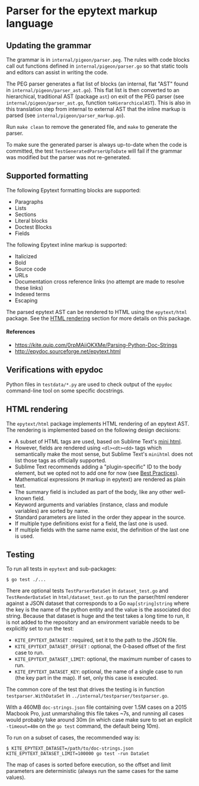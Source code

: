 # Parser for the epytext markup language

## Updating the grammar

The grammar is in `internal/pigeon/parser.peg`. The rules with code blocks call out functions defined in `internal/pigeon/parser.go` so that static tools and editors can assist in writing the code.

The PEG parser generates a flat list of blocks (an internal, flat "AST" found in `internal/pigeon/parser_ast.go`). This flat list is then converted to an hierarchical, traditional AST (package `ast`) on exit of the PEG parser (see `internal/pigeon/parser_ast.go`, function `toHierarchicalAST`). This is also in this translation step from internal to external AST that the inline markup is parsed (see `internal/pigeon/parser_markup.go`).

Run `make clean` to remove the generated file, and `make` to generate the parser.

To make sure the generated parser is always up-to-date when the code is committed, the test `TestGeneratedParserUpToDate` will fail if the grammar was modified but the parser was not re-generated.

## Supported formatting

The following Epytext formatting blocks are supported:

* Paragraphs
* Lists
* Sections
* Literal blocks
* Doctest Blocks
* Fields

The following Epytext inline markup is supported:

* Italicized
* Bold
* Source code
* URLs
* Documentation cross reference links (no attempt are made to resolve these links)
* Indexed terms
* Escaping

The parsed epytext AST can be rendered to HTML using the `epytext/html` package. See the [HTML rendering](#html-rendering) section for more details on this package.

#### References

- https://kite.quip.com/0rpMAiiOKXMe/Parsing-Python-Doc-Strings
- http://epydoc.sourceforge.net/epytext.html

## Verifications with epydoc

Python files in `testdata/*.py` are used to check output of the `epydoc` command-line tool on some specific docstrings.

## HTML rendering

The `epytext/html` package implements HTML rendering of an epytext AST. The rendering is implemented based on the following design decisions:

* A subset of HTML tags are used, based on Sublime Text's [mini html](https://www.sublimetext.com/docs/3/minihtml.html).
* However, fields are rendered using `<dl><dt><dd>` tags which semantically make the most sense, but Sublime Text's `minihtml` does not list those tags as officially supported.
* Sublime Text recommends adding a "plugin-specific" ID to the body element, but we opted not to add one for now (see [Best Practices](https://www.sublimetext.com/docs/3/minihtml.html#best_practices)).
* Mathematical expressions (`M` markup in epytext) are rendered as plain text.
* The summary field is included as part of the body, like any other well-known field.
* Keyword arguments and variables (instance, class and module variables) are sorted by name.
* Standard parameters are listed in the order they appear in the source.
* If multiple type definitions exist for a field, the last one is used.
* If multiple fields with the same name exist, the definition of the last one is used.

## Testing

To run all tests in `epytext` and sub-packages:

```
$ go test ./...
```

There are optional tests `TestParserDataSet` in `dataset_test.go` and `TestRenderDataSet` in `html/dataset_test.go` to run the parser/html renderer against a JSON dataset that corresponds to a Go `map[string]string` where the key is the name of the python entity and the value is the associated doc string. Because that dataset is huge and the test takes a long time to run, it is not added to the repository and an environment variable needs to be explicitly set to run the test:

* `KITE_EPYTEXT_DATASET` : required, set it to the path to the JSON file.
* `KITE_EPYTEXT_DATASET_OFFSET` : optional, the 0-based offset of the first case to run.
* `KITE_EPYTEXT_DATASET_LIMIT`: optional, the maximum number of cases to run.
* `KITE_EPYTEXT_DATASET_KEY`: optional, the name of a single case to run (the key part in the map). If set, only this case is executed.

The common core of the test that drives the testing is in function `testparser.WithDataSet` in `../internal/testparser/testparser.go`.

With a 460MB `doc-strings.json` file containing over 1.5M cases on a 2015 Macbook Pro, just unmarshaling this file takes ~7s, and running all cases would probably take around 30m (in which case make sure to set an explicit `-timeout=40m` on the `go test` command, the default being 10m).

To run on a subset of cases, the recommended way is:

```
$ KITE_EPYTEXT_DATASET=/path/to/doc-strings.json KITE_EPYTEXT_DATASET_LIMIT=100000 go test -run DataSet
```

The map of cases is sorted before execution, so the offset and limit parameters are deterministic (always run the same cases for the same values).
